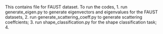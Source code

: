 This contains file for FAUST dataset.
To run the codes, 1. run generate_eigen.py to generate eigenvectors and eigenvalues for the FAUST datasets, 2. run generate_scattering_coeff.py to generate scattering coeffcients; 3. run shape_classification.py for the shape classification task; 4. 

